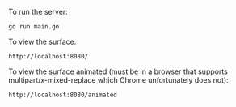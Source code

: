 To run the server:

`go run main.go`

To view the surface:

`http://localhost:8080/`

To view the surface animated (must be in a browser that supports
multipart/x-mixed-replace which Chrome unfortunately does not):

`http://localhost:8080/animated`
